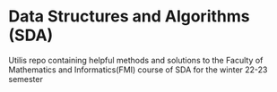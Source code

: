 # Data Structures and Algorithms (SDA)
 Utilis repo containing helpful methods and solutions to the Faculty of Mathematics and Informatics(FMI) course of SDA for the winter 22-23 semester
